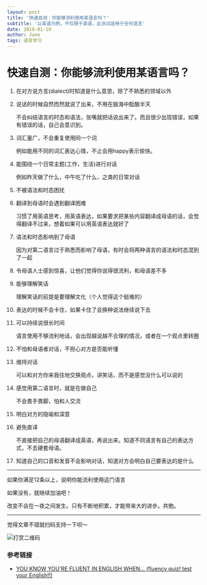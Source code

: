 ```yaml
---
layout: post
title: '快速自测：你能够流利使用某语言吗？'
subtitle: '以英语为例，不仅限于英语，此测试适用于任何语言'
date: 2019-01-19
author: June
tags: 语言学习
---
```


# 快速自测：你能够流利使用某语言吗？

1. 在对方说方言(dialect)时知道是什么意思，除了不熟悉的领域以外

2. 说话的时候自然而然就说了出来，不用在脑海中酝酿半天

	不会纠结语言的时态和语法，张嘴就把话说出来了。而且很少出现错误，如果有错误的话，自己会意识到。

3. 词汇量广，不会重复使用同一个词

	例如能用不同的词汇表达心情，不止会用happy表示愉快。

4. 能围绕一个日常主题(工作，生活)进行对话

	例如昨天做了什么，中午吃了什么，之类的日常对话

5. 不被语法和时态困扰

6. 翻译到母语时会遇到翻译困难

	习惯了用英语思考，用英语表达，如果要求把某些内容翻译成母语的话，会觉得翻译不过来，想着如果可以用英语表达就好了

7. 语法和时态影响到了母语

	因为对第二语言过于熟悉而影响了母语，有时会将两种语言的语法和时态混到了一起

8. 令母语人士感到惊喜，让他们觉得你说得很流利，和母语差不多

9. 能够理解笑话

	理解笑话的前提是要理解文化（个人觉得这个挺难的）

10. 表达的时候不会卡住，如果卡住了会换种说法继续说下去

11. 可以持续说很长时间

	语言使用不够流利地话，会出现越说越不合理的情况，或者在一个观点里转圈

12. 不怕和母语者对话，不担心对方是否能听懂

13. 维持对话

	可以和对方你来我往地交换观点，讲笑话，而不是感觉没什么可以说的

14. 感觉用第二语言时，就是在做自己

	不会畏手畏脚，怕和人交流

15. 明白对方的隐喻和深意

16. 避免直译

	不直接把自己的母语翻译成英语，再说出来。知道不同语言有自己的表达方式，不去硬套母语。

17. 知道自己的口音和发音不会影响对话，知道对方会明白自己要表达的是什么

---

如果你满足12条以上，说明你能流利使用这门语言

如果没有，就继续加油吧！

改变不会在一夜之间发生。只有不断地积累，才能带来大的进步。共勉。

---

觉得文章不错就扫码支持一下呗～

![打赏二维码]({{site.baseurl}}/assets/img/post/pay-qr.jpg)

### 参考链接

* [YOU KNOW YOU'RE FLUENT IN ENGLISH WHEN... (fluency quiz! test your English!!)
](https://www.youtube.com/watch?v=FfagcFOzntU)
